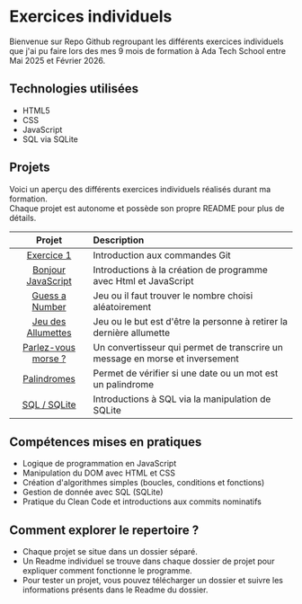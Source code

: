 
# Exercices individuels

Bienvenue sur Repo Github regroupant les différents exercices individuels que j'ai pu faire lors des mes 9 mois de formation à Ada Tech School entre Mai 2025 et Février 2026.




## Technologies utilisées
 - HTML5
 - CSS
 - JavaScript
 - SQL via SQLite 

## Projets

Voici un aperçu des différents exercices individuels réalisés durant ma formation.  
Chaque projet est autonome et possède son propre README pour plus de détails.  

|   Projet   |   Description   |
|:----------:|:----------------|
| [Exercice 1](./1.Exercice1) | Introduction aux commandes Git |
| [Bonjour JavaScript](./2.bonjour_javascript) | Introductions à la création de programme avec Html et JavaScript |
| [Guess a Number](./3.Guess_a_number) | Jeu ou il faut trouver le nombre choisi aléatoirement |
| [Jeu des Allumettes](./4.Jeu_des_allumettes) | Jeu ou le but est d'être la personne à retirer la dernière allumette |
| [Parlez-vous morse ?](./5.Parlez_vous_le_morse) | Un convertisseur qui permet de transcrire un message en morse et inversement |
| [Palindromes](./6.Jouons_avec_les_palindromes) | Permet de vérifier si une date ou un mot est un palindrome |
| [SQL / SQLite](./7.My_Sql) | Introductions à SQL via la manipulation de SQLite |


## Compétences mises en pratiques
- Logique de programmation en JavaScript
- Manipulation du DOM avec HTML et CSS
- Création d'algorithmes simples (boucles, conditions et fonctions)
- Gestion de donnée avec SQL (SQLite)
- Pratique du Clean Code et introductions aux commits nominatifs

## Comment explorer le repertoire ?
- Chaque projet se situe dans un dossier séparé.
- Un Readme individuel se trouve dans chaque dossier de projet pour expliquer comment fonctionne le programme.
- Pour tester un projet, vous pouvez télécharger un dossier et suivre les informations présents dans le Readme du dossier.


